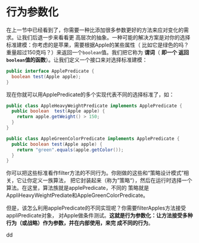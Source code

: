 行为参数化
================================================================================
在上一节中已经看到了，你需要一种比添加很多参数更好的方法来应对变化的需求。让我们后退一步来看看更
高层次的抽象。一种可能的解决方案是对你的选择标准建模：你考虑的是苹果，需要根据Apple的某些属性（
比如它是绿色的吗？重量超过150克吗？）来返回一个`boolean`值。我们把它称为 **谓词**（ **即一个
返回`boolean`值的函数**）。让我们定义一个接口来对选择标准建模：
```java
public interface ApplePredicate {
  boolean test(Apple apple);
}
```
现在你就可以用ApplePredicate的多个实现代表不同的选择标准了，如：
```java
public class AppleHeavyWeightPredicate implements ApplePredicate {
  public boolean  test(Apple apple) {
    return apple.getWeight() > 150;
  }
}

public class AppleGreenColorPredicate implements ApplePredicate {
  public boolean test(Apple apple) {
    return "green".equals(apple.getColor());
  }
}
```
你可以把这些标准看作filter方法的不同行为。你刚做的这些和“策略设计模式”相关，它让你定义一族算法，
把它封装起来（称为”策略“），然后在运行时选择一个算法。在这里，算法族就是applePredicate，不同的
策略就是AppliHeavyWeightPrediate和AppleGreenColorPredicate。

但是，该怎么利用applePredicate的不同实现呢？你需要filterApples方法接受appliPredicate对象，
对Apple做条件测试。**这就是行为参数化：让方法接受多种行为（或战略）作为参数，并在内部使用，来完
成不同的行为**。





































dd

